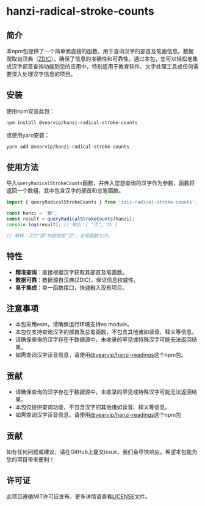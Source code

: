 # hanzi-radical-stroke-counts 

## 简介

本npm包提供了一个简单而直接的函数，用于查询汉字的部首及笔画信息。数据爬取自汉典（[ZDIC](https://www.zdic.net/)），确保了信息的准确性和可靠性。通过本包，您可以轻松地集成汉字部首查询功能到您的应用中，特别适用于教育软件、文字处理工具或任何需要深入处理汉字信息的项目。

## 安装

使用npm安装此包：

```bash
npm install @vearvip/hanzi-radical-stroke-counts
```

或使用yarn安装：

```bash
yarn add @vearvip/hanzi-radical-stroke-counts
```

## 使用方法

导入`queryRadicalStrokeCounts`函数，并传入您想查询的汉字作为参数，函数将返回一个数组，其中包含汉字的部首和总笔画数。

```javascript
import { queryRadicalStrokeCounts } from 'zdic-radical-stroke-counts';

const hanzi = '额';
const result = queryRadicalStrokeCounts(hanzi);
console.log(result); // 输出：[ "页", 15 ]

// 解释：汉字"额"的部首是"页"，总笔画数为15。
```

## 特性

- **精准查询**：直接根据汉字获取其部首及笔画数。
- **数据可靠**：数据源自汉典(ZDIC)，保证信息权威性。
- **易于集成**：单一函数接口，快速融入现有项目。



## 注意事项
- 本包采用esm，请确保运行环境支持es module。
- 本包仅支持查询汉字的部首及总笔画数，不包含其他诸如读音、释义等信息。
- 请确保查询的汉字存在于数据源中，未收录的罕见或特殊汉字可能无法返回结果。
- 如需查询汉字读音信息，请使用[@vearvip/hanzi-readings](https://github.com/vearvip/hanzi-readings)这个npm包。
 

## 贡献
- 请确保查询的汉字存在于数据源中，未收录的罕见或特殊汉字可能无法返回结果。
- 本包仅提供查询功能，不包含汉字的其他诸如读音、释义等信息。
- 如需查询汉字读音信息，请使用[@vearvip/hanzi-readings](https://github.com/vearvip/hanzi-readings)这个npm包
 

## 贡献

如有任何问题或建议，请在GitHub上提交issue，我们会尽快响应。希望本包能为您的项目带来便利！

## 许可证

此项目遵循MIT许可证发布。更多详情请查看[LICENSE](LICENSE)文件。